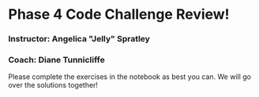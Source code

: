 # Phase 4 Code Challenge Review!  

### Instructor: Angelica "Jelly" Spratley  
### Coach: Diane Tunnicliffe  

Please complete the exercises in the notebook as best you can. We will go over the solutions together!
